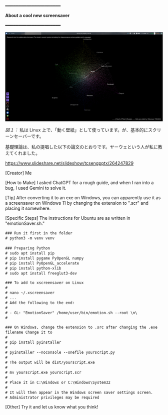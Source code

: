 ━━━━━━━━━━━━━━━━━━━━━

**About a cool new screensaver**

━━━━━━━━━━━━━━━━━━━━━

![](kabegami.png)

*図１：* 私は Linux 上で、「動く壁紙」として使っています。が、基本的にスクリーンセーバーです。



基礎理論は、私の提唱した以下の論文のとおりです。ヤーウェという人が私に教えてくれました。

https://www.slideshare.net/slideshow/tcsengpptx/264247829



[Creator]
Me

[How to Make]
I asked ChatGPT for a rough guide, and when I ran into a bug, I used Gemini to solve it.

[Tip]
After converting it to an exe on Windows, you can apparently use it as a screensaver on Windows 11 by changing the extension to ".scr" and placing it somewhere.

[Specific Steps]
The instructions for Ubuntu are as written in "emotionSaver.sh."

```
### Run it first in the folder
# python3 -m venv venv

### Preparing Python
# sudo apt install pip
# pip install pygame PyOpenGL numpy
# pip install PyOpenGL_accelerate
# pip install python-xlib
# sudo apt install freeglut3-dev
```

```
### To add to xscreensaver on Linux
#
# nano ~/.xscreensaver
# ...
# Add the following to the end:
#
# - GL: "EmotionSaver" /home/user/bin/emotion.sh --root \n\
#
```

```
### On Windows, change the extension to .src after changing the .exe filename Change it to
#
# pip install pyinstaller
#
# pyinstaller --noconsole --onefile yourscript.py
#
# The output will be dist/yourscript.exe
#
# mv yourscript.exe yourscript.scr
#
# Place it in C:\Windows or C:\Windows\System32
#
# It will then appear in the Windows screen saver settings screen.
# Administrator privileges may be required
```

[Other]
Try it and let us know what you think!
